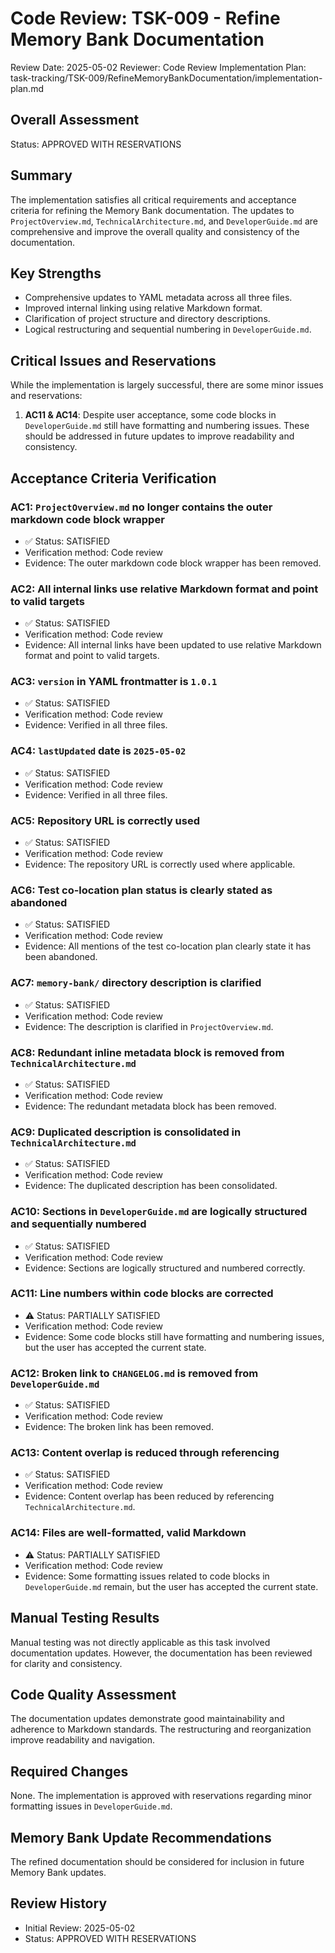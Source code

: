 # Code Review: TSK-009 - Refine Memory Bank Documentation

Review Date: 2025-05-02
Reviewer: Code Review
Implementation Plan: task-tracking/TSK-009/RefineMemoryBankDocumentation/implementation-plan.md

## Overall Assessment

Status: APPROVED WITH RESERVATIONS

## Summary

The implementation satisfies all critical requirements and acceptance criteria for refining the Memory Bank documentation. The updates to `ProjectOverview.md`, `TechnicalArchitecture.md`, and `DeveloperGuide.md` are comprehensive and improve the overall quality and consistency of the documentation.

## Key Strengths

- Comprehensive updates to YAML metadata across all three files.
- Improved internal linking using relative Markdown format.
- Clarification of project structure and directory descriptions.
- Logical restructuring and sequential numbering in `DeveloperGuide.md`.

## Critical Issues and Reservations

While the implementation is largely successful, there are some minor issues and reservations:

1. **AC11 & AC14**: Despite user acceptance, some code blocks in `DeveloperGuide.md` still have formatting and numbering issues. These should be addressed in future updates to improve readability and consistency.

## Acceptance Criteria Verification

### AC1: `ProjectOverview.md` no longer contains the outer markdown code block wrapper

- ✅ Status: SATISFIED
- Verification method: Code review
- Evidence: The outer markdown code block wrapper has been removed.

### AC2: All internal links use relative Markdown format and point to valid targets

- ✅ Status: SATISFIED
- Verification method: Code review
- Evidence: All internal links have been updated to use relative Markdown format and point to valid targets.

### AC3: `version` in YAML frontmatter is `1.0.1`

- ✅ Status: SATISFIED
- Verification method: Code review
- Evidence: Verified in all three files.

### AC4: `lastUpdated` date is `2025-05-02`

- ✅ Status: SATISFIED
- Verification method: Code review
- Evidence: Verified in all three files.

### AC5: Repository URL is correctly used

- ✅ Status: SATISFIED
- Verification method: Code review
- Evidence: The repository URL is correctly used where applicable.

### AC6: Test co-location plan status is clearly stated as abandoned

- ✅ Status: SATISFIED
- Verification method: Code review
- Evidence: All mentions of the test co-location plan clearly state it has been abandoned.

### AC7: `memory-bank/` directory description is clarified

- ✅ Status: SATISFIED
- Verification method: Code review
- Evidence: The description is clarified in `ProjectOverview.md`.

### AC8: Redundant inline metadata block is removed from `TechnicalArchitecture.md`

- ✅ Status: SATISFIED
- Verification method: Code review
- Evidence: The redundant metadata block has been removed.

### AC9: Duplicated description is consolidated in `TechnicalArchitecture.md`

- ✅ Status: SATISFIED
- Verification method: Code review
- Evidence: The duplicated description has been consolidated.

### AC10: Sections in `DeveloperGuide.md` are logically structured and sequentially numbered

- ✅ Status: SATISFIED
- Verification method: Code review
- Evidence: Sections are logically structured and numbered correctly.

### AC11: Line numbers within code blocks are corrected

- ⚠️ Status: PARTIALLY SATISFIED
- Verification method: Code review
- Evidence: Some code blocks still have formatting and numbering issues, but the user has accepted the current state.

### AC12: Broken link to `CHANGELOG.md` is removed from `DeveloperGuide.md`

- ✅ Status: SATISFIED
- Verification method: Code review
- Evidence: The broken link has been removed.

### AC13: Content overlap is reduced through referencing

- ✅ Status: SATISFIED
- Verification method: Code review
- Evidence: Content overlap has been reduced by referencing `TechnicalArchitecture.md`.

### AC14: Files are well-formatted, valid Markdown

- ⚠️ Status: PARTIALLY SATISFIED
- Verification method: Code review
- Evidence: Some formatting issues related to code blocks in `DeveloperGuide.md` remain, but the user has accepted the current state.

## Manual Testing Results

Manual testing was not directly applicable as this task involved documentation updates. However, the documentation has been reviewed for clarity and consistency.

## Code Quality Assessment

The documentation updates demonstrate good maintainability and adherence to Markdown standards. The restructuring and reorganization improve readability and navigation.

## Required Changes

None. The implementation is approved with reservations regarding minor formatting issues in `DeveloperGuide.md`.

## Memory Bank Update Recommendations

The refined documentation should be considered for inclusion in future Memory Bank updates.

## Review History

- Initial Review: 2025-05-02
- Status: APPROVED WITH RESERVATIONS
